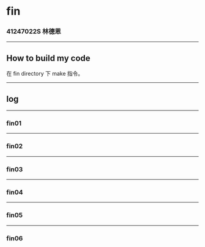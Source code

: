 fin
===

### 41247022S 林德恩

---

## How to build my code
在 fin directory 下 make 指令。

---

## log

---

### fin01

----

### fin02

----

### fin03

----

### fin04

----

### fin05

----

### fin06